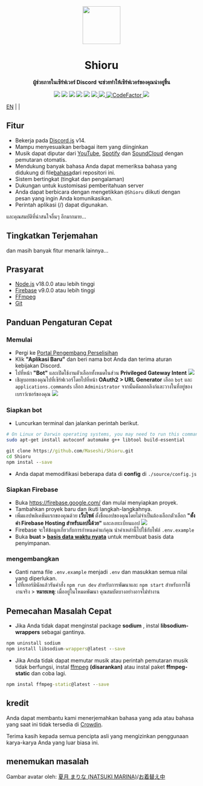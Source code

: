 <div align="center">
  <img src="https://raw.githubusercontent.com/Maseshi/Shioru/main/assets/icons/favicon-circle.png" width="100" />
  <strong>
    <h1>Shioru</h2>
    <p>ผู้ช่วยภายในเซิร์ฟเวอร์ Discord จะช่วยทำให้เซิร์ฟเวอร์ของคุณน่าอยู่ขึ้น</p>
  </strong>
  <img src="https://img.shields.io/badge/discord.js-v14-7354F6?logo=discord&logoColor=white" />
  <img src="https://img.shields.io/github/stars/Maseshi/Shioru.svg?logo=github" />
  <img src="https://img.shields.io/github/v/release/Maseshi/Shioru" />
  <img src="https://img.shields.io/github/license/Maseshi/Shioru.svg?logo=github" />
  <img src="https://img.shields.io/github/last-commit/Maseshi/Shioru" />
  <a title="Status" target="_blank" href="https://shioru.statuspage.io/">
    <img src="https://img.shields.io/badge/dynamic/json?logo=google-cloud&logoColor=white&label=status&query=status.indicator&url=https%3A%2F%2Fq60yrzp0cbgg.statuspage.io%2Fapi%2Fv2%2Fstatus.json" />
  </a>
  <a title="Crowdin" target="_blank" href="https://crowdin.com/project/shioru">
    <img src="https://badges.crowdin.net/shioru/localized.svg" />
  </a>
  <a title="CodeFactor" target="_blank" href="https://www.codefactor.io/repository/github/maseshi/shioru">
    <img src="https://www.codefactor.io/repository/github/maseshi/shioru/badge" alt="CodeFactor" />
  </a>
  <a title="Top.gg" target="_blank" href="https://top.gg/bot/704706906505347183">
    <img src="https://top.gg/api/widget/upvotes/704706906505347183.svg" />
  </a>
</div>

[EN](https://github.com/Maseshi/Shioru/blob/main/documents/README.en.md) | [](https://github.com/Maseshi/Shioru/blob/main/documents/README.th.md) |

<div align="center">
  <a href="https://github.com/Maseshi/Shioru/tree/main/documents">
    </img>
  </a>
</div>

## Fitur

- Bekerja pada [Discord.js](https://discord.js.org/) v14.
- Mampu menyesuaikan berbagai item yang diinginkan
- Musik dapat diputar dari [YouTube](https://www.youtube.com/), [Spotify](https://www.spotify.com/) dan [SoundCloud](https://soundcloud.com/) dengan pemutaran otomatis.
- Mendukung banyak bahasa Anda dapat memeriksa bahasa yang didukung di file[bahasa](https://github.com/Maseshi/shioru/blob/main/source/languages)dari repositori ini.
- Sistem bertingkat (tingkat dan pengalaman)
- Dukungan untuk kustomisasi pemberitahuan server
- Anda dapat berbicara dengan mengetikkan `@Shioru` diikuti dengan pesan yang ingin Anda komunikasikan.
- Perintah aplikasi (/) dapat digunakan.

และคุณสมบัติที่น่าสนใจอื่นๆ อีกมากมาย...

## Tingkatkan Terjemahan

dan masih banyak fitur menarik lainnya...

## Prasyarat

- [Node.js](https://nodejs.org/) v18.0.0 atau lebih tinggi
- [Firebase](https://firebase.google.com/) v9.0.0 atau lebih tinggi
- [FFmpeg](https://www.ffmpeg.org/download.html)
- [Git](https://git-scm.com/downloads)

## Panduan Pengaturan Cepat

### Memulai

- Pergi ke [Portal Pengembang Perselisihan](https://discord.com/developers/applications)
- Klik **"Aplikasi Baru"** dan beri nama bot Anda dan terima aturan kebijakan Discord.
- ไปที่หน้า **"Bot"** และเปิดใช้งานตัวเลือกทั้งหมดในส่วน **Privileged Gateway Intent** ![](https://raw.githubusercontent.com/Maseshi/Shioru/main/assets/images/discord-developer-portal-privileged-gateway-intents.png)
- เชิญบอทของคุณไปที่เซิร์ฟเวอร์โดยไปที่หน้า **OAuth2 > URL Generator** เลือก `bot` และ `applications.commands` เลือก `Administrator` จากนั้นคัดลอกลิงก์และวางในที่อยู่ของเบราว์เซอร์ของคุณ ![](https://raw.githubusercontent.com/Maseshi/Shioru/main/assets/images/discord-developer-portal-scopes.png)

### Siapkan bot

- Luncurkan terminal dan jalankan perintah berikut.

```sh
# On Linux or Darwin operating systems, you may need to run this command.
sudo apt-get install autoconf automake g++ libtool build-essential
```

```bat
git clone https://github.com/Maseshi/Shioru.git
cd Shioru
npm instal --save
```

- Anda dapat memodifikasi beberapa data di **config** di `./source/config.js`

### Siapkan Firebase

- Buka https://firebase.google.com/ dan mulai menyiapkan proyek.
- Tambahkan proyek baru dan ikuti langkah-langkahnya.
- เพิ่มแอปพลิเคชันแรกของคุณด้วย **เว็บไซต์** ตั้งชื่อแอปของคุณโดยไม่จำเป็นต้องเลือกตัวเลือก **"ตั้งค่า Firebase Hosting สำหรับแอปนี้ด้วย"** และลงทะเบียนแอป ![](https://raw.githubusercontent.com/Maseshi/Shioru/main/assets/images/firebase-setup-web-application.png)
- Firebase จะให้ข้อมูลเกี่ยวกับการกำหนดค่าแก่คุณ นำค่าเหล่านี้ไปใช้กับไฟล์ `.env.example`
- Buka **buat > [basis data waktu nyata](https://console.firebase.google.com/u/0/project/_/database/data)** untuk membuat basis data penyimpanan.

### mengembangkan

- Ganti nama file `.env.example` menjadi `.env` dan masukkan semua nilai yang diperlukan.
- ไปที่เทอร์มินัลแล้วรันคำสั่ง `npm run dev` สำหรับการพัฒนาและ `npm start` สำหรับการใช้งานจริง > **หมายเหตุ**: เมื่ออยู่ในโหมดพัฒนา คุณสมบัตบางอย่างอาจไม่ทำงาน

## Pemecahan Masalah Cepat

- Jika Anda tidak dapat menginstal package **sodium** , instal **libsodium-wrappers** sebagai gantinya.
```bat
npm uninstall sodium
npm install libsodium-wrappers@latest --save
```
- Jika Anda tidak dapat memutar musik atau perintah pemutaran musik tidak berfungsi, instal [ffmpeg](https://ffmpeg.org/download.html) **(disarankan)** atau instal paket **ffmpeg-static** dan coba lagi.
```bat
npm instal ffmpeg-static@latest --save
```

## kredit

Anda dapat membantu kami menerjemahkan bahasa yang ada atau bahasa yang saat ini tidak tersedia di [Crowdin](https://crowdin.com/project/shioru-bot).

Terima kasih kepada semua pencipta asli yang mengizinkan penggunaan karya-karya Anda yang luar biasa ini.

## menemukan masalah

Gambar avatar oleh: [夏月 まりな (NATSUKI MARINA)](https://www.pixiv.net/en/users/482462)/[お着替え中](https://www.pixiv.net/en/artworks/76075098)
